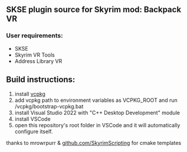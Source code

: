 ## SKSE plugin source for Skyrim mod: Backpack VR

### User requirements:
* SKSE
* Skyrim VR Tools
* Address Library VR


## Build instructions:
1. install [vcpkg](https://github.com/microsoft/vcpkg)
2. add vcpkg path to environment variables as VCPKG_ROOT and run /vcpkg/bootstrap-vcpkg.bat
3. install Visual Studio 2022 with "C++ Desktop Development" module
4. install VSCode
5. open this repository's root folder in VSCode and it will automatically configure itself.

thanks to mrowrpurr & [github.com/SkyrimScripting](https://github.com/SkyrimScripting) for cmake templates
